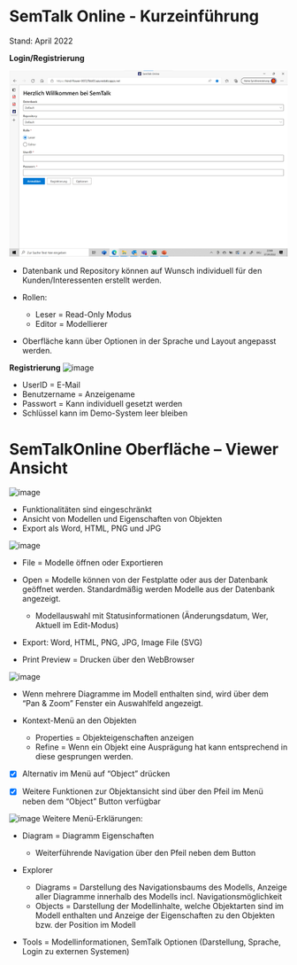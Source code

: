 # SemTalk Online - Kurzeinführung
Stand: April 2022

**Login/Registrierung**

![image](https://raw.githubusercontent.com/SemTalkOnline/SemTalkOnline_DE/main/images/Bild7.png)
- Datenbank und Repository können auf Wunsch individuell für den Kunden/Interessenten erstellt werden.
- Rollen:
  - Leser = Read-Only Modus
  - Editor = Modellierer 

- Oberfläche kann über Optionen in der Sprache und Layout angepasst werden.

**Registrierung**
![image]([https://github.com/SemTalkOnline/SemTalkOnline_DE/main/images/Bild4.png](https://raw.githubusercontent.com/SemTalkOnline/SemTalkOnline_DE/main/images/Bild4.png))
- UserID = E-Mail
- Benutzername = Anzeigename
- Passwort = Kann individuell gesetzt werden
- Schlüssel kann im Demo-System leer bleiben

# SemTalkOnline Oberfläche – Viewer Ansicht
![image]([https://github.com/SemTalkOnline/SemTalkOnline_DE/main/images/Bild3.png](https://raw.githubusercontent.com/SemTalkOnline/SemTalkOnline_DE/main/images/Bild3.png))
- Funktionalitäten sind eingeschränkt
- Ansicht von Modellen und Eigenschaften von Objekten
- Export als Word, HTML, PNG und JPG

![image]([https://github.com/SemTalkOnline/SemTalkOnline_DE/main/images/Bild6.png](https://raw.githubusercontent.com/SemTalkOnline/SemTalkOnline_DE/main/images/Bild6.png))
- File = Modelle öffnen oder Exportieren
- Open = Modelle können von der Festplatte oder aus der Datenbank geöffnet werden. Standardmäßig werden Modelle aus der Datenbank angezeigt. 
  - Modellauswahl mit Statusinformationen (Änderungsdatum, Wer, Aktuell im Edit-Modus)

- Export: Word, HTML, PNG, JPG, Image File (SVG)
- Print Preview = Drucken über den WebBrowser

![image]([https://github.com/SemTalkOnline/SemTalkOnline_DE/main/images/Bild2.png](https://raw.githubusercontent.com/SemTalkOnline/SemTalkOnline_DE/main/images/Bild2.png))
- Wenn mehrere Diagramme im Modell enthalten sind, wird über dem “Pan & Zoom” Fenster ein Auswahlfeld angezeigt.

- Kontext-Menü an den Objekten
  - Properties = Objekteigenschaften anzeigen
  - Refine = Wenn ein Objekt eine Ausprägung hat kann entsprechend in diese gesprungen werden. 

- [x] Alternativ im Menü auf “Object” drücken

- [x] Weitere Funktionen zur Objektansicht sind über den Pfeil im Menü neben dem “Object” Button verfügbar

![image]([https://github.com/SemTalkOnline/SemTalkOnline_DE/main/images/Bild8.png](https://raw.githubusercontent.com/SemTalkOnline/SemTalkOnline_DE/main/images/Bild8.png))
Weitere Menü-Erklärungen:
- Diagram = Diagramm Eigenschaften
  - Weiterführende Navigation über den Pfeil neben dem Button

- Explorer 
  - Diagrams = Darstellung des Navigationsbaums des Modells, Anzeige aller Diagramme innerhalb des Modells incl. Navigationsmöglichkeit
  - Objects = Darstellung der Modellinhalte, welche Objektarten sind im Modell enthalten und Anzeige der Eigenschaften zu den Objekten bzw. der Position im Modell

- Tools = Modellinformationen, SemTalk Optionen (Darstellung, Sprache, Login zu externen Systemen)
